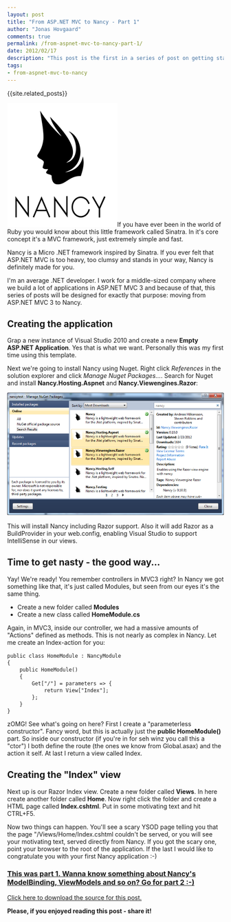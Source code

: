 ```yaml
--- 
layout: post
title: "From ASP.NET MVC to Nancy - Part 1"
author: "Jonas Hovgaard"
comments: true
permalink: /from-aspnet-mvc-to-nancy-part-1/
date: 2012/02/17
description: "This post is the first in a series of post on getting started with Nancy (NancyFX) as an experienced ASP.NET MVC developer."
tags:
- from-aspnet-mvc-to-nancy
---
```

{{site.related_posts}}

<a href="/postfiles/nancylogo-transparent.png" target="_blank"><img src="/postfiles/nancylogo-transparent.png" class="intextimage" /></a>If you have ever been in the world of Ruby you would know about this little framework called Sinatra. In it's core concept it's a MVC framework, just extremely simple and fast.

Nancy is a Micro .NET framework inspired by Sinatra. If you ever felt that ASP.NET MVC is too heavy, too clumsy and stands in your way, Nancy is definitely made for you.

I'm an average .NET developer. I work for a middle-sized company where we build a lot of applications in ASP.NET MVC 3 and because of that, this series of posts will be designed for exactly that purpose: moving from ASP.NET MVC 3 to Nancy.

## Creating the application

Grap a new instance of Visual Studio 2010 and create a new **Empty ASP.NET Application**. Yes that is what we want. Personally this was my first time using this template.

Next we're going to install Nancy using Nuget. Right click *References* in the solution explorer and click *Manage Nuget Packages...*. Search for Nuget and install **Nancy.Hosting.Aspnet** and **Nancy.Viewengines.Razor**:

<a href="/postfiles/part1-nuget.png" target="_blank"><img src="/postfiles/part1-nuget.png" class="maxwidth" /></a>

This will install Nancy including Razor support. Also it will add Razor as a BuildProvider in your web.config, enabling Visual Studio to support IntelliSense in our views.

## Time to get nasty - the good way...

Yay! We're ready! You remember controllers in MVC3 right? In Nancy we got something like that, it's just called Modules, but seen from our eyes it's the same thing.

*   Create a new folder called **Modules**
*   Create a new class called **HomeModule.cs**

Again, in MVC3, inside our controller, we had a massive amounts of "Actions" defined as methods. This is not nearly as complex in Nancy. Let me create an Index-action for you:

    public class HomeModule : NancyModule
    {
        public HomeModule()
        {
            Get["/"] = parameters => {
                return View["Index"];
            };
        }
    }
    

zOMG! See what's going on here? First I create a "parameterless constructor". Fancy word, but this is actually just the **public HomeModule()** part. So inside our constructor (if you're in for seh winz you call this a "ctor") I both define the route (the ones we know from Global.asax) and the action it self. At last I return a view called Index.

## Creating the "Index" view

Next up is our Razor Index view. Create a new folder called **Views**. In here create another folder called **Home**. Now right click the folder and create a HTML page called **Index.cshtml**. Put in some motivating text and hit CTRL+F5.

Now two things can happen. You'll see a scary YSOD page telling you that the page "/Views/Home/Index.cshtml couldn't be served, or you will see your motivating text, served directly from Nancy. If you got the scary one, point your browser to the root of the application. If the last I would like to congratulate you with your first Nancy application :-)

### [This was part 1. Wanna know something about Nancy's ModelBinding, ViewModels and so on? Go for part 2 :-)][1]

[Click here to download the source for this post.][2]

**Please, if you enjoyed reading this post - share it!**

 [1]: http://jhovgaard.net/from-aspnet-mvc-to-nancy-part-2/
 [2]: /postfiles/nancytest-part1.zip